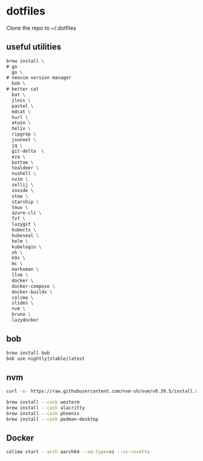 # dotfiles

Clone the repo to ~/.dotfiles

## useful utilities

```bash
brew install \
# go
  go \
# neovim version manager
  bob \
# better cat
  bat \
  jless \
  pastel \
  mdcat \
  hurl \
  atuin \
  helix \
  ripgrep \
  jsonnet \
  jq \
  git-delta  \
  eza \
  bottom \
  tealdeer \
  nushell \ 
  nvim \
  zellij \
  zoxide \
  stow \
  starship \
  tmux \
  azure-cli \
  fzf \
  lazygit \
  kubectx \
  kubeseal \
  helm \
  kubelogin \
  xh \
  k9s \
  mc \
  marksman \
  llvm \
  docker \
  docker-compose \
  docker-buildx \
  colima \
  slides \
  nvm \
  bruno \
  lazydocker
```

## bob

```bash
brew install bob
bob use nightly|stable|latest
```

## nvm

```bash
curl -o- https://raw.githubusercontent.com/nvm-sh/nvm/v0.39.5/install.sh | bash
```

```bash
brew install --cask wezterm
brew install --cask alacritty
brew install --cask phoenix
brew install --cask podman-desktop
```

## Docker

```bash
colima start --arch aarch64 --vm-type=vz --vz-rosetta
```
